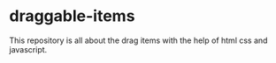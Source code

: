 # draggable-items
This repository is all about the drag items with the help of html css and javascript.
